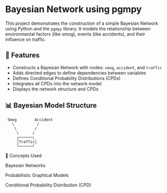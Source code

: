 # Bayesian Network using pgmpy

This project demonstrates the construction of a simple Bayesian Network using Python and the `pgmpy` library. It models the relationship between environmental factors (like smog), events (like accidents), and their influence on traffic.

## 📌 Features

- Constructs a Bayesian Network with nodes: `smog`, `accident`, and `traffic`
- Adds directed edges to define dependencies between variables
- Defines Conditional Probability Distributions (CPDs)
- Integrates all CPDs into the network model
- Displays the network structure and CPDs

## 📊 Bayesian Model Structure

     Smog        Accident
       \          /
        \        /
         \      /
         ┌──────┐
         │Traffic│
         └──────┘

🧠 Concepts Used

Bayesian Networks

Probabilistic Graphical Models

Conditional Probability Distribution (CPD)
